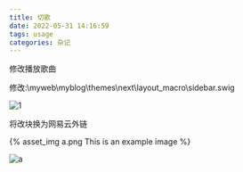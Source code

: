 ```yaml
---
title: 切歌
date: 2022-05-31 14:16:59
tags: usage
categories: 杂记
---
```


修改播放歌曲

<!--more-->

修改:\myweb\myblog\themes\next\layout_macro\sidebar.swig

![1](1.png)

将改块换为网易云外链

{% asset_img a.png This is an example image %}

![a](a.png)
